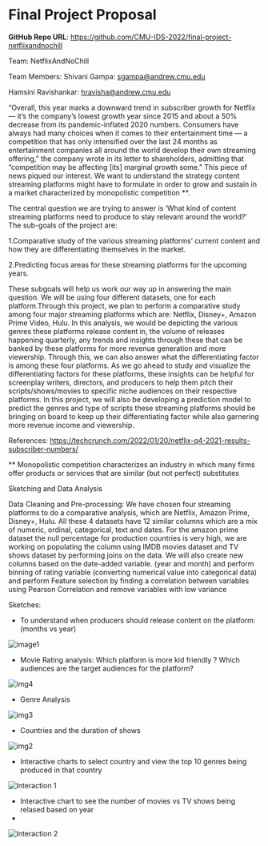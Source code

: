 # Final Project Proposal

**GitHub Repo URL**: https://github.com/CMU-IDS-2022/final-project-netflixandnochill

Team: NetflixAndNoChill

Team Members:
Shivani Gampa: sgampa@andrew.cmu.edu

Hamsini Ravishankar: hravisha@andrew.cmu.edu

“Overall, this year marks a downward trend in subscriber growth for Netflix— it’s the company’s lowest growth year since 2015 and about a 50% decrease from its pandemic-inflated 2020 numbers. Consumers have always had many choices when it comes to their entertainment time — a competition that has only intensified over the last 24 months as entertainment companies all around the world develop their own streaming offering,” the company wrote in its letter to shareholders, admitting that “competition may be affecting [its] marginal growth some.”
 This piece of news piqued our interest. We want to understand the strategy content streaming platforms might have to formulate in order to grow and sustain in a market characterized by monopolistic competition **. 

The central question we are trying to answer is ‘What kind of content streaming platforms need to produce to stay relevant around the world?’
The sub-goals of the project are:

1.Comparative study of the various streaming platforms’ current content and how they are differentiating themselves in the market.

2.Predicting focus areas for these streaming platforms for the upcoming years.

These subgoals will help us work our way up in answering the main question.
We will be using four different datasets, one for each platform.Through this project, we plan to perform a comparative study among four major streaming platforms which are: Netflix, Disney+, Amazon Prime Video, Hulu. In this analysis, we would be depicting the various genres these platforms release content in, the volume of releases happening quarterly, any trends and insights through these that can be banked by these platforms for more revenue generation and more viewership. Through this, we can also answer what the differentiating factor is among these four platforms. As we go ahead to study and visualize the differentiating factors for these platforms, these insights can be helpful for screenplay writers, directors, and producers to help them pitch their scripts/shows/movies to specific niche audiences on their respective platforms.
In this project, we will also be developing a prediction model to predict the genres and type of scripts these streaming platforms should be bringing on board to keep up their differentiating factor while also garnering more revenue income and viewership. 

References: https://techcrunch.com/2022/01/20/netflix-q4-2021-results-subscriber-numbers/

** Monopolistic competition characterizes an industry in which many firms offer products or services that are similar (but not perfect) substitutes


Sketching and Data Analysis

Data Cleaning and Pre-processing:
We have chosen four streaming platforms to do a comparative analysis, which are Netflix, Amazon Prime, Disney+, Hulu. All these 4 datasets have 12 similar columns which are a mix of numeric, ordinal, categorical, text and dates. For the amazon prime dataset the null percentage for production countries is very high, we are working on populating the column using IMDB movies dataset and TV shows dataset by performing joins on the data. We will also create new columns based on the date-added variable. (year and month) and perform binning of rating variable (converting numerical value into categorical data) and perform Feature selection by finding a correlation between variables using Pearson Correlation and remove variables with low variance


Sketches:
- To understand when producers should release content on the platform:(months vs year)

![image1](https://user-images.githubusercontent.com/43342469/163660627-bf116b9b-b241-455a-94ef-0e4a4bf24d72.png)

- Movie Rating analysis: Which platform is more kid friendly ? Which  audiences are the target audiences for the platform?

![img4](https://user-images.githubusercontent.com/43342469/163660805-c58c09a5-cc00-4050-affa-d0fd7da0bb05.png)

- Genre Analysis

![img3](https://user-images.githubusercontent.com/43342469/163660817-2ee188fe-8075-47c7-83f9-dbe1608183b2.png)

- Countries and the duration of shows

![img2](https://user-images.githubusercontent.com/43342469/163660830-27c5c5ce-31f5-4f72-8778-bc466a96a8f0.png)

- Interactive charts to select country and view the top 10 genres being produced in that country

![Interaction 1](https://user-images.githubusercontent.com/43342469/163660889-eb13a94e-7342-4a95-a65f-dc2d557bee9c.png)

- Interactive chart to see the number of movies vs TV shows being relased based on year
-
![Interaction 2](https://user-images.githubusercontent.com/43342469/163660910-770d8088-2f79-431a-8edc-ff54964ac8e7.png)

